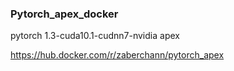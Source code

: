 ### Pytorch_apex_docker

pytorch 1.3-cuda10.1-cudnn7-nvidia apex

https://hub.docker.com/r/zaberchann/pytorch_apex